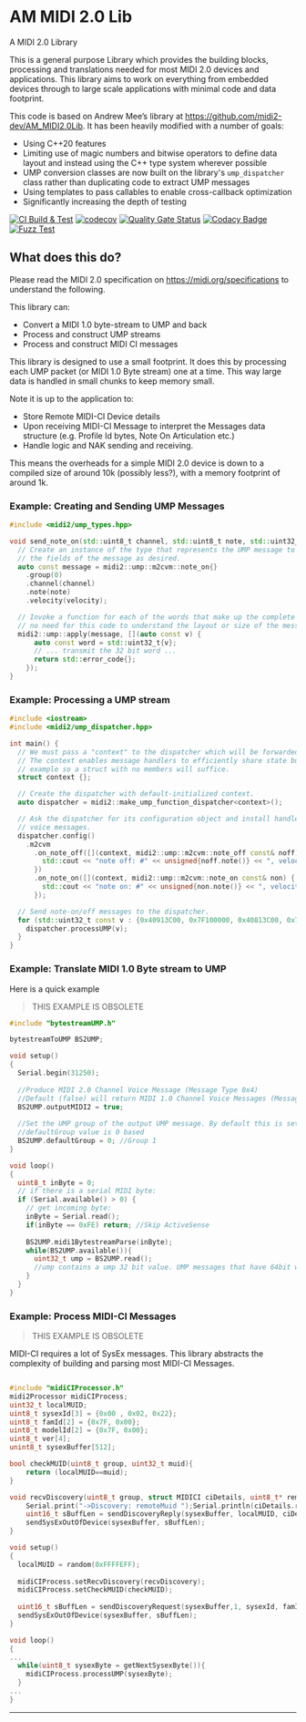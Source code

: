 # AM MIDI 2.0 Lib 
A MIDI 2.0 Library

This is a general purpose Library which provides the building blocks, processing and translations needed for most MIDI 2.0 devices and applications. This library aims to work on everything from embedded devices through to large scale applications with minimal code and data footprint.

This code is based on Andrew Mee’s library at <https://github.com/midi2-dev/AM_MIDI2.0Lib>. It has been heavily modified with a number of goals:

- Using C++20 features
- Limiting use of magic numbers and bitwise operators to define data layout and instead using the C++ type system wherever possible
- UMP conversion classes are now built on the library's `ump_dispatcher` class rather than duplicating code to extract UMP messages
- Using templates to pass callables to enable cross-callback optimization
- Significantly increasing the depth of testing

[![CI Build & Test](https://github.com/paulhuggett/AM_MIDI2.0Lib/actions/workflows/ci.yaml/badge.svg)](https://github.com/paulhuggett/AM_MIDI2.0Lib/actions/workflows/ci.yaml)
[![codecov](https://codecov.io/gh/paulhuggett/AM_MIDI2.0Lib/graph/badge.svg?token=8q2aEvPTyv)](https://codecov.io/gh/paulhuggett/AM_MIDI2.0Lib)
[![Quality Gate Status](https://sonarcloud.io/api/project_badges/measure?project=paulhuggett_AM_MIDI2.0Lib&metric=alert_status)](https://sonarcloud.io/summary/new_code?id=paulhuggett_AM_MIDI2.0Lib)
[![Codacy Badge](https://app.codacy.com/project/badge/Grade/425f68679a124a1cbb0efa50342d8e8a)](https://app.codacy.com/gh/paulhuggett/AM_MIDI2.0Lib/dashboard?utm_source=gh&utm_medium=referral&utm_content=&utm_campaign=Badge_grade)
[![Fuzz Test](https://github.com/paulhuggett/AM_MIDI2.0Lib/actions/workflows/fuzztest.yaml/badge.svg)](https://github.com/paulhuggett/AM_MIDI2.0Lib/actions/workflows/fuzztest.yaml)

## What does this do?
Please read the MIDI 2.0 specification on https://midi.org/specifications to understand the following.

This library can:

* Convert a MIDI 1.0 byte-stream to UMP and back
* Process and construct UMP streams
* Process and construct MIDI CI messages

This library is designed to use a small footprint. It does this by processing each UMP packet (or MIDI 1.0 Byte stream) one at a time. This way large data is handled in small chunks to keep memory small.

Note it is up to the application to:

 * Store Remote MIDI-CI Device details
 * Upon receiving MIDI-CI Message to interpret the Messages data structure (e.g. Profile Id bytes, Note On Articulation etc.)
 * Handle logic and NAK sending and receiving.

This means the overheads for a simple MIDI 2.0 device is down to a compiled size of around 10k (possibly less?), with a memory footprint of around 1k.


### Example: Creating and Sending UMP Messages

```C++
#include <midi2/ump_types.hpp>

void send_note_on(std::uint8_t channel, std::uint8_t note, std::uint32_t velocity) {
  // Create an instance of the type that represents the UMP message to be sent. Set
  // the fields of the message as desired.
  auto const message = midi2::ump::m2cvm::note_on{}
    .group(0)
    .channel(channel)
    .note(note)
    .velocity(velocity);

  // Invoke a function for each of the words that make up the complete message. There's
  // no need for this code to understand the layout or size of the message.
  midi2::ump::apply(message, [](auto const v) {
      auto const word = std::uint32_t{v};
      // ... transmit the 32 bit word ...
      return std::error_code{};
    });
}
```

### Example: Processing a UMP stream

```cpp
#include <iostream>
#include <midi2/ump_dispatcher.hpp>

int main() {
  // We must pass a "context" to the dispatcher which will be forwarded to the callbacks as they are invoked.
  // The context enables message handlers to efficiently share state but we don't need that in this simple
  // example so a struct with no members will suffice.
  struct context {};

  // Create the dispatcher with default-initialized context.
  auto dispatcher = midi2::make_ump_function_dispatcher<context>();

  // Ask the dispatcher for its configuration object and install handlers for MIDI2 note on/off channel
  // voice messages.
  dispatcher.config()
    .m2cvm
      .on_note_off([](context, midi2::ump::m2cvm::note_off const& noff) {
        std::cout << "note off: #" << unsigned{noff.note()} << ", velocity " << noff.velocity() << '\n';
      })
      .on_note_on([](context, midi2::ump::m2cvm::note_on const& non) {
        std::cout << "note on: #" << unsigned{non.note()} << ", velocity " << non.velocity() << '\n';
      });

  // Send note-on/off messages to the dispatcher.
  for (std::uint32_t const v : {0x40913C00, 0x7F100000, 0x40813C00, 0x7FFF0000}) {
    dispatcher.processUMP(v);
  }
}
```

### Example: Translate MIDI 1.0 Byte stream to UMP

Here is a quick example

> THIS EXAMPLE IS OBSOLETE

```C++
#include "bytestreamUMP.h"

bytestreamToUMP BS2UMP;

void setup()
{
  Serial.begin(31250);
  
  //Produce MIDI 2.0 Channel Voice Message (Message Type 0x4)
  //Default (false) will return MIDI 1.0 Channel Voice Messages (Message Type 0x2)
  BS2UMP.outputMIDI2 = true; 
  
  //Set the UMP group of the output UMP message. By default this is set to Group 1
  //defaultGroup value is 0 based
  BS2UMP.defaultGroup = 0; //Group 1
}

void loop()
{
  uint8_t inByte = 0;
  // if there is a serial MIDI byte:
  if (Serial.available() > 0) {
    // get incoming byte:
    inByte = Serial.read();
    if(inByte == 0xFE) return; //Skip ActiveSense 
    
    BS2UMP.midi1BytestreamParse(inByte);
    while(BS2UMP.available()){
      uint32_t ump = BS2UMP.read();
      //ump contains a ump 32 bit value. UMP messages that have 64bit will produce 2 UMP words
    }
  }
}
```

### Example: Process MIDI-CI Messages

> THIS EXAMPLE IS OBSOLETE

MIDI-CI requires a lot of SysEx messages. This library abstracts the complexity of building and parsing most MIDI-CI Messages.
```C++

#include "midiCIProcessor.h"
midi2Processor midiCIProcess; 
uint32_t localMUID;
uint8_t sysexId[3] = {0x00 , 0x02, 0x22};
uint8_t famId[2] = {0x7F, 0x00};
uint8_t modelId[2] = {0x7F, 0x00};
uint8_t ver[4];
unint8_t sysexBuffer[512];

bool checkMUID(uint8_t group, uint32_t muid){
	return (localMUID==muid);  
}

void recvDiscovery(uint8_t group, struct MIDICI ciDetails, uint8_t* remotemanuId, uint8_t* remotefamId, uint8_t* remotemodelId, uint8_t *remoteverId, uint8_t remoteciSupport, uint16_t remotemaxSysex){
	Serial.print("->Discovery: remoteMuid ");Serial.println(ciDetails.remoteMUID);
    uint16_t sBuffLen = sendDiscoveryReply(sysexBuffer, localMUID, ciDetails.remoteMUID, sysexId, famId, modelId, ver, 0b11100, 512);
    sendSysExOutOfDevice(sysexBuffer, sBuffLen);
}

void setup()
{
  localMUID = random(0xFFFFEFF);
  
  midiCIProcess.setRecvDiscovery(recvDiscovery);
  midiCIProcess.setCheckMUID(checkMUID);
  
  uint16_t sBuffLen = sendDiscoveryRequest(sysexBuffer,1, sysexId, famId, modelId, ver,12, 512);
  sendSysExOutOfDevice(sysexBuffer, sBuffLen);
}

void loop()
{
...
  while(uint8_t sysexByte = getNextSysexByte()){
    midiCIProcess.processUMP(sysexByte);
  }
...  
}

```

---



